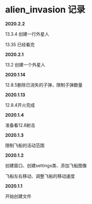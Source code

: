 # alien_invasion 记录

**2020.2.2**

13.3.4 创建一行外星人

13.35  已经看完

**2020.2.1**

13.2 创建一个外星人

**2020.1.14**

12.8.5删除已消失的子弹，限制子弹数量

**2020.1.13**

12.8.4开火完成

**2020.1.4**

准备看12.8射击

**2020.1.3**

限制飞船的活动范围

**2020.1.2**

创建窗口、创建settings类、添加飞船图像

飞船左右移动、调整飞船的移动速度

**2020.1.1**

开始创建文件





